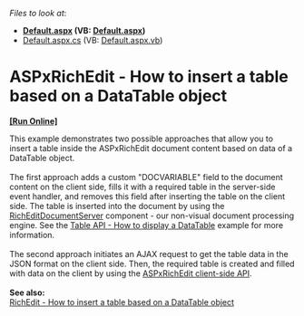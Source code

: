 <!-- default file list -->
*Files to look at*:

* **[Default.aspx](./CS/Default.aspx) (VB: [Default.aspx](./VB/Default.aspx))**
* [Default.aspx.cs](./CS/Default.aspx.cs) (VB: [Default.aspx.vb](./VB/Default.aspx.vb))
<!-- default file list end -->
# ASPxRichEdit - How to insert a table based on a DataTable object
<!-- run online -->
**[[Run Online]](https://codecentral.devexpress.com/t591012/)**
<!-- run online end -->


This example demonstrates two possible approaches that allow you to insert a table inside the ASPxRichEdit document content based on data of a DataTable object.<br><br>The first approach adds a custom "DOCVARIABLE" field to the document content on the client side, fills it with a required table in the server-side event handler, and removes this field after inserting the table on the client side. The table is inserted into the document by using the <a href="https://documentation.devexpress.com/#CoreLibraries/clsDevExpressXtraRichEditRichEditDocumentServertopic">RichEditDocumentServer</a> component - our non-visual document processing engine. See the <a href="https://www.devexpress.com/Support/Center/p/E3664">Table API - How to display a DataTable</a> example for more information.<br><br>The second approach initiates an AJAX request to get the table data in the JSON format on the client side. Then, the required table is created and filled with data on the client by using the <a href="https://documentation.devexpress.com/AspNet/DevExpress.Web.MVC.Scripts.MVCxClientRichEdit.members">ASPxRichEdit client-side API</a>.<br><br><strong>See also:</strong><br><a href="https://www.devexpress.com/Support/Center/p/T590876">RichEdit - How to insert a table based on a DataTable object</a>

<br/>



